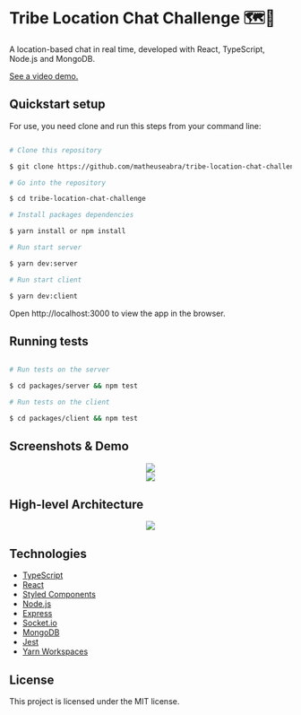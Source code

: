 # Tribe Location Chat Challenge 🗺️📨

A location-based chat in real time, developed with React, TypeScript, Node.js and MongoDB.

[See a video demo.](https://www.loom.com/share/e7bad1145ad14a7f845fa1caba532a33)

## Quickstart setup

For use, you need clone and run this steps from your command line:

```bash

# Clone this repository

$ git clone https://github.com/matheuseabra/tribe-location-chat-challenge

# Go into the repository

$ cd tribe-location-chat-challenge

# Install packages dependencies

$ yarn install or npm install

# Run start server

$ yarn dev:server

# Run start client

$ yarn dev:client

```

Open http://localhost:3000 to view the app in the browser.

## Running tests

```bash

# Run tests on the server

$ cd packages/server && npm test

# Run tests on the client

$ cd packages/client && npm test

```

## Screenshots & Demo

<div align="center">
	<img src="https://my-image-hosting.s3.amazonaws.com/Screenshot+from+2021-01-04+16-09-21.png" />
</div>

<div align="center">
	<img src="https://my-image-hosting.s3.amazonaws.com/Screenshot+from+2021-01-04+16-05-42.png" />
</div>

## High-level Architecture

<div align="center">
	<img src="https://my-image-hosting.s3.amazonaws.com/architecture-tribe-location-chat+(2).png" />
</div>

## Technologies

- [TypeScript](https://www.typescriptlang.org/)
- [React](https://react-dropzone.js.org/)
- [Styled Components](https://styled-components.com/)
- [Node.js](https://nodejs.org/en/)
- [Express](https://expressjs.com/)
- [Socket.io](https://socket.io/)
- [MongoDB](https://www.mongodb.com/)
- [Jest](https://jestjs.io/)
- [Yarn Workspaces](https://www.yarnpkg.com/)

## License

This project is licensed under the MIT license.
